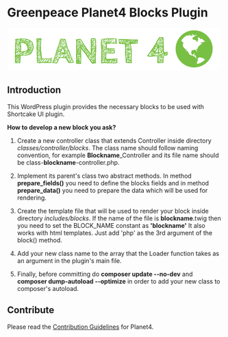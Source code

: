# Greenpeace Planet4 Blocks Plugin

![Planet4](./planet4.png)

## Introduction

This WordPress plugin provides the necessary blocks to be used with Shortcake UI plugin.

**How to develop a new block you ask?**

1. Create a new controller class that extends Controller inside directory _classes/controller/blocks_. The class name should follow naming convention, for example **Blockname**_Controller and its file name should be class-**blockname**-controller.php.

2. Implement its parent's class two abstract methods. In method **prepare_fields()** you need to define the blocks fields and in method **prepare_data()** you need to prepare the data which will be used for rendering.

3. Create the template file that will be used to render your block inside directory _includes/blocks_. If the name of the file is **blockname**.twig then
you need to set the BLOCK_NAME constant as **'blockname'** It also works with html templates. Just add 'php' as the 3rd argument of the block() method.

4. Add your new class name to the array that the Loader function takes as an argument in the plugin's main file.

5. Finally, before committing do **composer update --no-dev** and **composer dump-autoload --optimize** in order to add your new class to composer's autoload.

## Contribute

Please read the [Contribution Guidelines](https://planet4.greenpeace.org/handbook/dev-contribute-to-planet4/) for Planet4.
